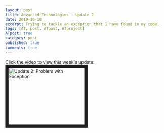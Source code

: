 ```yaml
---
layout: post
title: Advanced Technologies - Update 2
date: 2019-10-18
excerpt: Trying to tackle an exception that I have found in my code.
tags: [AT, post, ATpost, ATproject]
ATpost: true
category: post
published: true
comments: true
---
```

Click the video to view this week's update:
<a href="http://www.youtube.com/watch?feature=player_embedded&v=bIMuv4MI0tI" target="_blank"><img src="http://img.youtube.com/vi/bIMuv4MI0tI/0.jpg" alt="Update 2: Problem with Exception" width="240" height="180" border="10" /></a>

